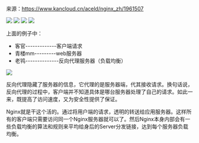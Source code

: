 来源：https://www.kancloud.cn/aceld/nginx_zh/1961507

![](https://img.kancloud.cn/91/9d/919d61dc4ac85a0c55167c73fbf3cc84_1594x1162.png)
![](https://img.kancloud.cn/78/52/78523f92c18c9bb9f3e1bc6c8ea51eb7_1606x1320.png)
![](https://img.kancloud.cn/78/52/78523f92c18c9bb9f3e1bc6c8ea51eb7_1606x1320.png)
![](https://img.kancloud.cn/49/58/4958ea23fbb1e5b19e7329cac7814217_1664x1296.png)

上面的例子中：
- 客官-------------客户端请求
- 青楼mm---------web服务器
- 老鸨--------------反向代理服务器（负载均衡）

![](https://img.kancloud.cn/f9/38/f93851aab96700393347ec77e6b2fe6b_1080x670.png)

反向代理隐藏了服务器的信息，它代理的是服务器端，代其接收请求。换句话说，反向代理的过程中，客户端并不知道具体是哪台服务器处理了自己的请求。如此一来，既提高了访问速度，又为安全性提供了保证。

Nginx就是干这个活的。通过将用户端的请求，透明的转送给应用服务器。这样所有的客户端只需要访问同一个Nginx服务器就可以了。然后Nginx本身内部会有一些负载均衡的算法和规则来平均给身后的Server分发链接，达到每个服务器负载均衡。
